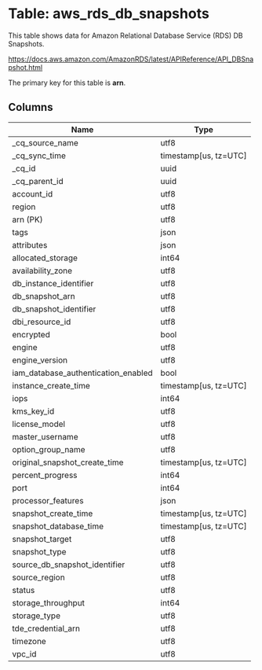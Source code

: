 # Table: aws_rds_db_snapshots

This table shows data for Amazon Relational Database Service (RDS) DB Snapshots.

https://docs.aws.amazon.com/AmazonRDS/latest/APIReference/API_DBSnapshot.html

The primary key for this table is **arn**.

## Columns

| Name          | Type          |
| ------------- | ------------- |
|_cq_source_name|utf8|
|_cq_sync_time|timestamp[us, tz=UTC]|
|_cq_id|uuid|
|_cq_parent_id|uuid|
|account_id|utf8|
|region|utf8|
|arn (PK)|utf8|
|tags|json|
|attributes|json|
|allocated_storage|int64|
|availability_zone|utf8|
|db_instance_identifier|utf8|
|db_snapshot_arn|utf8|
|db_snapshot_identifier|utf8|
|dbi_resource_id|utf8|
|encrypted|bool|
|engine|utf8|
|engine_version|utf8|
|iam_database_authentication_enabled|bool|
|instance_create_time|timestamp[us, tz=UTC]|
|iops|int64|
|kms_key_id|utf8|
|license_model|utf8|
|master_username|utf8|
|option_group_name|utf8|
|original_snapshot_create_time|timestamp[us, tz=UTC]|
|percent_progress|int64|
|port|int64|
|processor_features|json|
|snapshot_create_time|timestamp[us, tz=UTC]|
|snapshot_database_time|timestamp[us, tz=UTC]|
|snapshot_target|utf8|
|snapshot_type|utf8|
|source_db_snapshot_identifier|utf8|
|source_region|utf8|
|status|utf8|
|storage_throughput|int64|
|storage_type|utf8|
|tde_credential_arn|utf8|
|timezone|utf8|
|vpc_id|utf8|